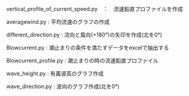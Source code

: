vertical_profile_of_current_speed.py　：　流速鉛直プロファイルを作成

averagewind.py         : 平均流速のグラフの作成

different_direction.py : 流向と風向(+180°)の矢印を作成(北を0°)

Blowcurrent.py   : 潮止まりの条件を満たすデータをexcelで抽出する

Blowcurrent_profile.py : 潮止まりの時の流速鉛直プロファイル

wave_height.py : 有義波高のグラフ作成

wave_direction.py : 波向のグラフ作成(北を0°)
